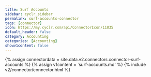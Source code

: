 ```yaml
---
title: Surf Accounts
sidebar: cyclr_sidebar
permalink: surf-accounts-connector
tags: [connector]
icon: https://my.cyclr.com/api/ConnectorIcon/11835
default_header: false
category: Accounting
categories: [Accounting]
showv1content: false
---
```

{% assign connectordata = site.data.v2.connectors.connector-surf-accounts %}
{% assign v1content = 'surf-accounts.md' %}
{% include v2/connector/connector.html %}	